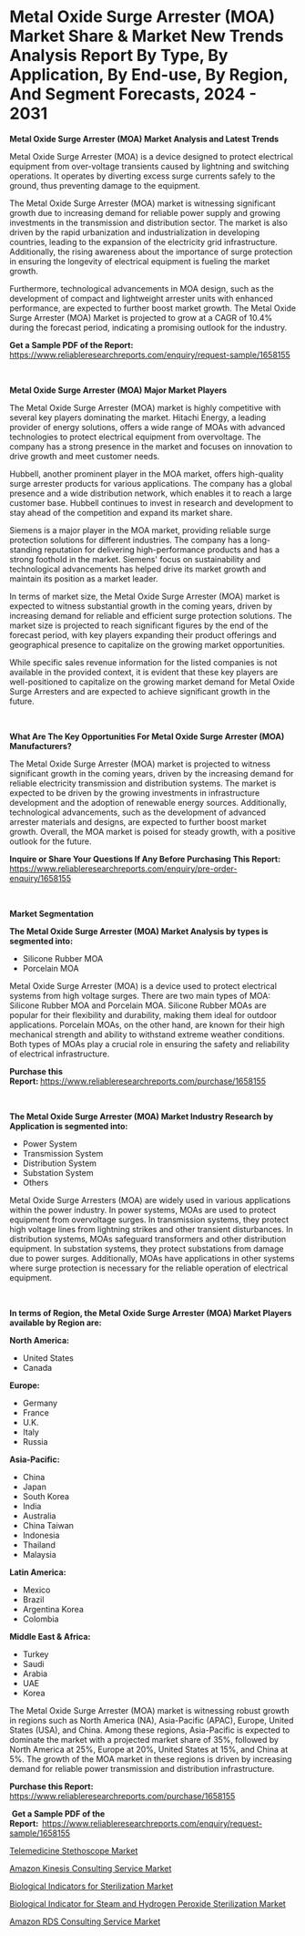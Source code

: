 <p><h1>Metal Oxide Surge Arrester (MOA) Market Share & Market New Trends Analysis Report By Type, By Application, By End-use, By Region, And Segment Forecasts, 2024 - 2031</h1></p><p><strong>Metal Oxide Surge Arrester (MOA) Market Analysis and Latest Trends</strong></p>
<p><p>Metal Oxide Surge Arrester (MOA) is a device designed to protect electrical equipment from over-voltage transients caused by lightning and switching operations. It operates by diverting excess surge currents safely to the ground, thus preventing damage to the equipment.</p><p>The Metal Oxide Surge Arrester (MOA) market is witnessing significant growth due to increasing demand for reliable power supply and growing investments in the transmission and distribution sector. The market is also driven by the rapid urbanization and industrialization in developing countries, leading to the expansion of the electricity grid infrastructure. Additionally, the rising awareness about the importance of surge protection in ensuring the longevity of electrical equipment is fueling the market growth.</p><p>Furthermore, technological advancements in MOA design, such as the development of compact and lightweight arrester units with enhanced performance, are expected to further boost market growth. The Metal Oxide Surge Arrester (MOA) Market is projected to grow at a CAGR of 10.4% during the forecast period, indicating a promising outlook for the industry.</p></p>
<p><strong>Get a Sample PDF of the Report:&nbsp;</strong> <a href="https://www.reliableresearchreports.com/enquiry/request-sample/1658155">https://www.reliableresearchreports.com/enquiry/request-sample/1658155</a></p>
<p>&nbsp;</p>
<p><strong>Metal Oxide Surge Arrester (MOA) Major Market Players</strong></p>
<p><p>The Metal Oxide Surge Arrester (MOA) market is highly competitive with several key players dominating the market. Hitachi Energy, a leading provider of energy solutions, offers a wide range of MOAs with advanced technologies to protect electrical equipment from overvoltage. The company has a strong presence in the market and focuses on innovation to drive growth and meet customer needs.</p><p>Hubbell, another prominent player in the MOA market, offers high-quality surge arrester products for various applications. The company has a global presence and a wide distribution network, which enables it to reach a large customer base. Hubbell continues to invest in research and development to stay ahead of the competition and expand its market share.</p><p>Siemens is a major player in the MOA market, providing reliable surge protection solutions for different industries. The company has a long-standing reputation for delivering high-performance products and has a strong foothold in the market. Siemens' focus on sustainability and technological advancements has helped drive its market growth and maintain its position as a market leader.</p><p>In terms of market size, the Metal Oxide Surge Arrester (MOA) market is expected to witness substantial growth in the coming years, driven by increasing demand for reliable and efficient surge protection solutions. The market size is projected to reach significant figures by the end of the forecast period, with key players expanding their product offerings and geographical presence to capitalize on the growing market opportunities.</p><p>While specific sales revenue information for the listed companies is not available in the provided context, it is evident that these key players are well-positioned to capitalize on the growing market demand for Metal Oxide Surge Arresters and are expected to achieve significant growth in the future.</p></p>
<p>&nbsp;</p>
<p><strong>What Are The Key Opportunities For Metal Oxide Surge Arrester (MOA) Manufacturers?</strong></p>
<p><p>The Metal Oxide Surge Arrester (MOA) market is projected to witness significant growth in the coming years, driven by the increasing demand for reliable electricity transmission and distribution systems. The market is expected to be driven by the growing investments in infrastructure development and the adoption of renewable energy sources. Additionally, technological advancements, such as the development of advanced arrester materials and designs, are expected to further boost market growth. Overall, the MOA market is poised for steady growth, with a positive outlook for the future.</p></p>
<p><strong>Inquire or Share Your Questions If Any Before Purchasing This Report:</strong> <a href="https://www.reliableresearchreports.com/enquiry/pre-order-enquiry/1658155">https://www.reliableresearchreports.com/enquiry/pre-order-enquiry/1658155</a></p>
<p>&nbsp;</p>
<p><strong>Market Segmentation</strong></p>
<p><strong>The Metal Oxide Surge Arrester (MOA) Market Analysis by types is segmented into:</strong></p>
<p><ul><li>Silicone Rubber MOA</li><li>Porcelain MOA</li></ul></p>
<p><p>Metal Oxide Surge Arrester (MOA) is a device used to protect electrical systems from high voltage surges. There are two main types of MOA: Silicone Rubber MOA and Porcelain MOA. Silicone Rubber MOAs are popular for their flexibility and durability, making them ideal for outdoor applications. Porcelain MOAs, on the other hand, are known for their high mechanical strength and ability to withstand extreme weather conditions. Both types of MOAs play a crucial role in ensuring the safety and reliability of electrical infrastructure.</p></p>
<p><strong>Purchase this Report:&nbsp;</strong><a href="https://www.reliableresearchreports.com/purchase/1658155">https://www.reliableresearchreports.com/purchase/1658155</a></p>
<p>&nbsp;</p>
<p><strong>The Metal Oxide Surge Arrester (MOA) Market Industry Research by Application is segmented into:</strong></p>
<p><ul><li>Power System</li><li>Transmission System</li><li>Distribution System</li><li>Substation System</li><li>Others</li></ul></p>
<p><p>Metal Oxide Surge Arresters (MOA) are widely used in various applications within the power industry. In power systems, MOAs are used to protect equipment from overvoltage surges. In transmission systems, they protect high voltage lines from lightning strikes and other transient disturbances. In distribution systems, MOAs safeguard transformers and other distribution equipment. In substation systems, they protect substations from damage due to power surges. Additionally, MOAs have applications in other systems where surge protection is necessary for the reliable operation of electrical equipment.</p></p>
<p>&nbsp;</p>
<p><strong>In terms of Region, the Metal Oxide Surge Arrester (MOA) Market Players available by Region are:</strong></p>
<p>
    <p> <strong> North America: </strong>
        <ul>
            <li>United States</li>
            <li>Canada</li>
        </ul>
        </p> 
    <p> <strong> Europe: </strong>
        <ul>
            <li>Germany</li>
            <li>France</li>
            <li>U.K.</li>
            <li>Italy</li>
            <li>Russia</li>
        </ul>
        </p> 
    <p> <strong> Asia-Pacific: </strong>
        <ul>
            <li>China</li>
            <li>Japan</li>
            <li>South Korea</li>
            <li>India</li>
            <li>Australia</li>
            <li>China Taiwan</li>
            <li>Indonesia</li>
            <li>Thailand</li>
            <li>Malaysia</li>
        </ul>
        </p> 
    <p> <strong> Latin America: </strong>
        <ul>
            <li>Mexico</li>
            <li>Brazil</li>
            <li>Argentina Korea</li>
            <li>Colombia</li>
        </ul>
        </p> 
    <p> <strong> Middle East & Africa: </strong>
        <ul>
            <li>Turkey</li>
            <li>Saudi</li>
            <li>Arabia</li>
            <li>UAE</li>
            <li>Korea</li>
        </ul>
    </p>
    </p>
<p><p>The Metal Oxide Surge Arrester (MOA) market is witnessing robust growth in regions such as North America (NA), Asia-Pacific (APAC), Europe, United States (USA), and China. Among these regions, Asia-Pacific is expected to dominate the market with a projected market share of 35%, followed by North America at 25%, Europe at 20%, United States at 15%, and China at 5%. The growth of the MOA market in these regions is driven by increasing demand for reliable power transmission and distribution infrastructure.</p></p>
<p><strong>Purchase this Report: </strong><a href="https://www.reliableresearchreports.com/purchase/1658155">https://www.reliableresearchreports.com/purchase/1658155</a></p>
<p>&nbsp;<strong>Get a Sample PDF of the Report:&nbsp;&nbsp;</strong><a href="https://www.reliableresearchreports.com/enquiry/request-sample/1658155">https://www.reliableresearchreports.com/enquiry/request-sample/1658155</a></p>
<p><strong></strong></p>
<p><p><a href="https://medium.com/@elizabethalexander97/telemedicine-stethoscope-market-size-and-market-trends-complete-industry-overview-2024-to-2031-b0d200fe9bd3">Telemedicine Stethoscope Market</a></p><p><a href="https://github.com/GroverBarry/Market-Research-Report-List-3/blob/main/amazon-kinesis-consulting-service-market.md">Amazon Kinesis Consulting Service Market</a></p><p><a href="https://medium.com/@sarahhopkins94/biological-indicators-for-sterilization-market-share-evolution-and-market-growth-trends-2024-2031-68a26c821c8a">Biological Indicators for Sterilization Market</a></p><p><a href="https://medium.com/@sarahhopkins94/biological-indicator-for-steam-and-hydrogen-peroxide-sterilization-nbsp-market-focuses-on-market-72896f575fa8">Biological Indicator for Steam and Hydrogen Peroxide Sterilization Market</a></p><p><a href="https://github.com/lylyparadise/Market-Research-Report-List-1/blob/main/amazon-rds-consulting-service-market.md">Amazon RDS Consulting Service Market</a></p></p>